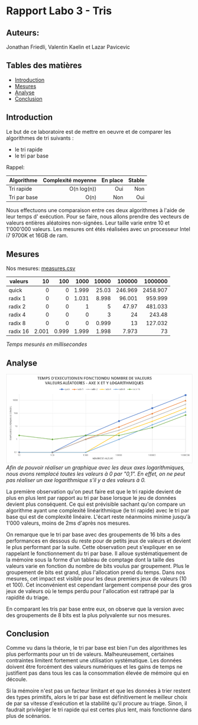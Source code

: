 # Rapport Labo 3 - Tris

## Auteurs: 
Jonathan Friedli, Valentin Kaelin et Lazar Pavicevic

## Tables des matières

* [Introduction](#Introduction)
* [Mesures](#Mesures)
* [Analyse](#Analyse)
* [Conclusion](#Conclusion)

## Introduction

Le but de ce laboratoire est de mettre en oeuvre et de comparer les algorithmes de
tri suivants :

* le tri rapide
* le tri par base

Rappel:

| Algorithme   | Complexité moyenne | En place  | Stable |
| -------------|-------------------:|----------:|-------:|
|  Tri rapide  |    O(n log(n))     | Oui       |  Non   |
| Tri par base |       O(n)         | Non       |  Oui   |

Nous effectuons une comparaison entre ces deux algorithmes à l'aide de leur temps d'
exécution. Pour se faire, nous allons prendre des vecteurs de valeurs entières
aléatoires non-signées. Leur taille varie entre 10 et 1'000'000 valeurs. Les mesures
ont étés réalisées avec un processeur Intel i7 9700K et 16GB de ram.

## Mesures

Nos mesures: [measures.csv](csv/measures.csv)

|valeurs |10   |100  |1000 |10000|100000 |1000000 |
|--------|----:|----:|----:|----:|------:|-------:|
|quick   |0    |0    |1.999|25.03|246.969|2458.907|
|radix 1 |0    |0    |1.031|8.998|96.001 |959.999 |
|radix 2 |0    |0    |1    |5    |47.97  |481.033 |
|radix 4 |0    |0    |0    |3    |24     |243.48  |
|radix 8 |0    |0    |0    |0.999|13     |127.032 |
|radix 16|2.001|0.999|1.999|1.998|7.973  |73      |

*Temps mesurés en millisecondes*

## Analyse

![Graph](svg/graph.svg)
*Afin de pouvoir réaliser un graphique avec les deux axes logarithmiques, nous avons
remplacé toutes les valeurs à 0 par
"0,1". En effet, on ne peut pas réaliser un axe logarithmique s'il y a des valeurs à
0.*

La première observation qu'on peut faire est que le tri rapide devient de plus en
plus lent par rapport au tri par base lorsque le jeu de données devient plus
conséquent. Ce qui est prévisible sachant qu'on compare un algorithme ayant une
complexité linéarithmique (le tri rapide) avec le tri par base qui est de complexité
linéaire. L'écart reste néanmoins minime jusqu'à 1'000 valeurs, moins de 2ms d'après
nos mesures.

On remarque que le tri par base avec des groupements de 16 bits a des performances en
dessous du reste pour de petits jeux de valeurs et devient le plus performant par la
suite. Cette observation peut s'expliquer en se rappelant le fonctionnement du tri
par base. Il alloue systématiquement de la mémoire sous la forme d'un tableau de
comptage dont la taille des valeurs varie en fonction du nombre de bits voulus par
groupement. Plus le groupement de bits est grand, plus l'allocation prend du temps.
Dans nos mesures, cet impact est visible pour les deux premiers jeux de valeurs (10
et 100). Cet inconvénient est cependant largement compensé pour des gros jeux de
valeurs où le temps perdu pour l'allocation est rattrapé par la rapidité du triage.

En comparant les tris par base entre eux, on observe que la version avec des
groupements de 8 bits est la plus polyvalente sur nos mesures.

## Conclusion

Comme vu dans la théorie, le tri par base est bien l'un des algorithmes les plus
performants pour un tri de valeurs. Malheureusement, certaines contraintes limitent
fortement une utilisation systématique. Les données doivent être forcément des
valeurs numériques et les gains de temps ne justifient pas dans tous les cas la
consommation élevée de mémoire qui en découle.

Si la mémoire n'est pas un facteur limitant et que les données à trier restent 
des types primitifs, alors le tri par base est définitivement le meilleur choix 
de par sa vitesse d'exécution et la stabilité qu'il procure au triage. Sinon, il 
faudrait privilégier le tri rapide qui est certes plus lent, mais fonctionne dans 
plus de scénarios.
